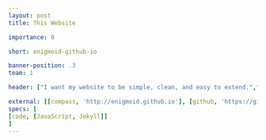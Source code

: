 ```yaml
---
layout: post
title: This Website

importance: 0

short: enigmoid-github-io

banner-position: .3
team: 1

header: ["I want my website to be simple, clean, and easy to extend.","I've made many attempts to build a website, but they were all too much work. I finally chose the tools that will allow me to add to and improve my website for years to come."]

external: [[compass, 'http://enigmoid.github.io'], [github, 'https://github.com/EnigMoiD/enigmoid.github.io']]
specs: [
[code, [JavaScript, Jekyll]]
]
---
```

